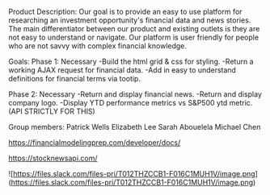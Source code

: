 Product Description:
Our goal is to provide an easy to use platform for researching an investment opportunity's financial data and news stories. The main differentiator between our product and existing outlets is they are not easy to understand or navigate. Our platform is user friendly for people who are not savvy with complex financial knowledge. 

Goals:
Phase 1: Necessary
-Build the html grid & css for styling.
-Return a working AJAX request for financial data.
-Add in easy to understand definitions for financial terms via tootip.

Phase 2: Necessary
-Return and display financial news.
-Return and display company logo.
-Display YTD performance metrics vs S&P500 ytd metric. (API STRICTLY FOR THIS)

Group members:
Patrick Wells
Elizabeth Lee
Sarah Abouelela
Michael Chen

https://financialmodelingprep.com/developer/docs/

https://stocknewsapi.com/

![https://files.slack.com/files-pri/T012THZCCB1-F016C1MUH1V/image.png]
(https://files.slack.com/files-pri/T012THZCCB1-F016C1MUH1V/image.png)
